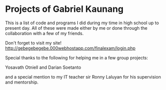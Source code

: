 # Projects of Gabriel Kaunang
This is a list of code and programs I did during my time 
in high school up to present day. All of these were made 
either by me or done through the collaboration with a few 
of my friends.

Don't forget to visit my site!
http://gebegebegebe.000webhostapp.com/finalexam/login.php

Special thanks to the following for helping me in a few 
group projects:

Yosavath Otniell and
Darian Soetanto

and a special mention to my IT teacher sir Ronny Laluyan 
for his supervision and mentorship.
